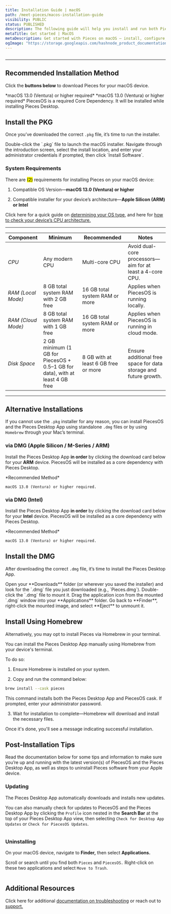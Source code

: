 ```yaml
---
title: Installation Guide | macOS
path: /meet-pieces/macos-installation-guide
visibility: PUBLIC
status: PUBLISHED
description: The following guide will help you install and run both PiecesOS and the Pieces Desktop Application quickly and easily.
metaTitle: Get started | MacOS
metaDescription: Get started with Pieces on macOS – install, configure, troubleshoot and optimize your setup for seamless AI-powered development.
ogImage: "https://storage.googleapis.com/hashnode_product_documentation_assets/og_images/meet_pieces/meet_pieces_macos_install.webp"
---
```


<Image src="https://storage.googleapis.com/hashnode_product_documentation_assets/og_images/meet_pieces/meet_pieces_macos_install.webp" alt="" align="center" fullwidth="true" />

***

## Recommended Installation Method

Click the **buttons below** to download Pieces for your macOS device.

<CardGroup cols={2}>
  <Card title="Download — Pieces Desktop App (ARM)" image="/assets/icons/platform_logos/macos_logo.png" href="https://builds.pieces.app/stages/production/macos_packaging/pkg-arm64/download?download=true&product=DOCUMENTATION_WEBSITE" gaEvent="macos_pfd_download_pkg_arm" gaPlatform="macos">
    *macOS 13.0 (Ventura) or higher required*
  </Card>

  <Card title="Download — Pieces Desktop App (Intel)" image="https://storage.googleapis.com/hashnode_product_documentation_assets/cdn_migrate_repair_2/intel.png" href="https://builds.pieces.app/stages/production/macos_packaging/pkg/download?download=true&product=DOCUMENTATION_WEBSITE" gaEvent="macos_pfd_download_pkg_intel" gaPlatform="macos">
    *macOS 13.0 (Ventura) or higher required*
  </Card>
</CardGroup>

<Callout type="alert">
  PiecesOS is a required Core Dependency. It will be installed while installing Pieces Desktop.
</Callout>

## Install the PKG

Once you’ve downloaded the correct `.pkg` file, it’s time to run the installer.

<Steps>
  <Step title="Open the Installer">
    Double-click the `.pkg` file to launch the macOS installer.
  </Step>

  <Step title="Follow the On-Screen Prompts">
    Navigate through the introduction screen, select the install location, and enter your administrator credentials if prompted, then click `Install Software`.
  </Step>
</Steps>

### System Requirements

There are <mark>(2)</mark> requirements for installing Pieces on your macOS device:

1. Compatible OS Version—**macOS 13.0 (Ventura) or higher**

2. Compatible installer for your device’s architecture—**Apple Silicon (ARM) or Intel**

Click here for a quick guide on [determining your OS type](/products/meet-pieces/troubleshooting/macos#checking-os-version), and here for [how to check your device’s CPU architecture.](/products/meet-pieces/troubleshooting/macos#checking-cpu-type)

***

| **Component**      | **Minimum**                                                                   | **Recommended**                      | **Notes**                                                        |
| ------------------ | ----------------------------------------------------------------------------- | ------------------------------------ | ---------------------------------------------------------------- |
| *CPU*              | Any modern CPU                                                                | Multi-core CPU                       | Avoid dual-core processors—aim for at least a 4-core CPU.        |
| *RAM (Local Mode)* | 8 GB total system RAM with 2 GB free                                          | 16 GB total system RAM or more       | Applies when PiecesOS is running locally.                        |
| *RAM (Cloud Mode)* | 8 GB total system RAM with 1 GB free                                          | 16 GB total system RAM or more       | Applies when PiecesOS is running in cloud mode.                  |
| *Disk Space*       | 2 GB minimum (1 GB for PiecesOS + 0.5–1 GB for data), with at least 4 GB free | 8 GB with at least 6 GB free or more | Ensure additional free space for data storage and future growth. |

***

## Alternative Installations

If you cannot use the `.pkg` installer for any reason, you can install PiecesOS and the Pieces Desktop App using standalone `.dmg` files or by using `Homebrew` through your Mac’s terminal.

### via DMG (Apple Silicon / M-Series / ARM)

Install the Pieces Desktop App **in order** by clicking the download card below for your **ARM** device. PiecesOS will be installed as a core dependency with Pieces Desktop.

<CardGroup cols={1}>
  <Card title="Download — Pieces Desktop App (DMG / ARM)" image="/assets/icons/platform_logos/macos_logo.png" href="https://builds.pieces.app/stages/production/pieces_for_x/dmg-arm64/download" gaEvent="macos_pfd_download_dmg_arm" gaPlatform="macos">
    *Recommended Method*

    macOS 13.0 (Ventura) or higher required.
  </Card>
</CardGroup>

### via DMG (Intel)

Install the Pieces Desktop App **in order** by clicking the download card below for your **Intel** device. PiecesOS will be installed as a core dependency with Pieces Desktop.

<CardGroup cols={1}>
  <Card title="Download — Pieces Desktop App (DMG / Intel)" image="https://storage.googleapis.com/hashnode_product_documentation_assets/cdn_migrate_repair_2/intel.png" href="https://builds.pieces.app/stages/production/pieces_for_x/dmg/download" gaEvent="macos_pfd_download_dmg_intel" gaPlatform="macos">
    *Recommended Method*

    macOS 13.0 (Ventura) or higher required.
  </Card>
</CardGroup>

## Install the DMG

After downloading the correct `.dmg` file, it’s time to install the Pieces Desktop App.

<Steps>
  <Step title="Find the download">
    Open your **Downloads** folder (or wherever you saved the installer) and look for the `.dmg` file you just downloaded (e.g., `Pieces.dmg`).
  </Step>

  <Step title="Mount the DMG">
    Double-click the `.dmg` file to mount it.
  </Step>

  <Step title="Drag & Drop into Applications">
    Drag the application icon from the mounted `.dmg` window into your **Applications** folder.
  </Step>

  <Step title="Eject the DMG">
    Go back to **Finder**, right-click the mounted image, and select **Eject** to unmount it.
  </Step>
</Steps>

## Install Using Homebrew

Alternatively, you may opt to install Pieces via Homebrew in your terminal.

<Card title="Installing via Homebrew" image="https://storage.googleapis.com/hashnode_product_documentation_assets/cdn_migrate_repair_2/homebrew.png">
  You can install the Pieces Desktop App manually using Homebrew from your device's terminal.

  To do so:

  1. Ensure Homebrew is installed on your system.

  2. Copy and run the command below:

  ```bash
  brew install --cask pieces
  ```

  This command installs both the Pieces Desktop App and PiecesOS cask. If prompted, enter your administrator password.

  3. Wait for installation to complete—Homebrew will download and install the necessary files.

  Once it's done, you'll see a message indicating successful installation.
</Card>

## Post-Installation Tips

Read the documentation below for some tips and information to make sure you’re up and running with the latest version(s) of PiecesOS and the Pieces Desktop App, as well as steps to uninstall Pieces software from your Apple device.

### Updating

The Pieces Desktop App automatically downloads and installs new updates.

You can also manually check for updates to PiecesOS and the Pieces Desktop App by clicking the `Profile` icon nested in the **Search Bar** at the top of your Pieces Desktop App view, then selecting `Check for Desktop App Updates` or `Check for PiecesOS Updates`.

<Image src="https://storage.googleapis.com/hashnode_product_documentation_assets/meet_pieces_assets/meet_pieces/get_started/macos/macos_check_pfd_for_updates_profile_dropdown.gif" alt="" align="center" fullwidth="true" />

### Uninstalling

On your macOS device, navigate to **Finder,** then select **Applications.**

Scroll or search until you find both `Pieces` and `PiecesOS.` Right-click on these two applications and select `Move to Trash`.

<Image src="https://storage.googleapis.com/hashnode_product_documentation_assets/meet_pieces_assets/meet_pieces/get_started/macos/macos_how_to_uninstall_pfd.gif" alt="" align="center" fullwidth="true" />

## Additional Resources

Click here for additional [documentation on troubleshooting](/products/meet-pieces/troubleshooting/macos) or reach out to [support.](/products/support)
